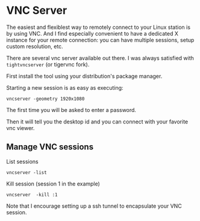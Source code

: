 # VNC Server

The easiest and flexiblest way to remotely connect to your Linux station is by using VNC. And I find especially convenient to have a dedicated X instance for your remote connection: you  can have multiple sessions, setup custom resolution, etc.

There are several vnc server available out there. I was always satisfied with  `tightvncserver` (or tigervnc fork).

First install the tool using your distribution's package manager.

Starting a new session is as easy as executing:

```
vncserver -geometry 1920x1080
```

The first time you will be asked to enter a password.

Then it will tell you the desktop id and you can connect with your favorite vnc viewer.

## Manage VNC sessions

List sessions

```
vncserver -list
```

Kill session (session 1 in the example)

```
vncserver  -kill :1
```

Note that I encourage setting up a ssh tunnel to encapsulate your VNC session.